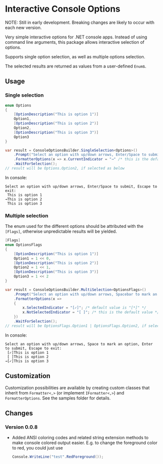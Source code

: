 ﻿# Interactive Console Options
NOTE: Still in early development. Breaking changes are likely to occur with each new version.

Very simple interactive options for .NET console apps. Instead of using command line arguments, this package allows interactive selection of options.

Supports single option selection, as well as multiple options selection.

The selected results are returned as values from a user-defined `Enum`s.

## Usage
### Single selection
```c#
enum Options
{
    [OptionDescription("This is option 1")]
    Option1,
    [OptionDescription("This is option 2")]
    Option2,
    [OptionDescription("This is option 3")]
    Option3
}

var result = ConsoleOptionsBuilder.SingleSelection<Options>()
    .Prompt("Select an option with up/down arrows, Enter/Space to submit, Escape to exit:")
    .FormatterOptions(x => x.CurrentIndicator = "→" /* this is the default value */)
    .WaitForSelection();
// result will be Options.Option2, if selected as below
```

In console:
```
Select an option with up/down arrows, Enter/Space to submit, Escape to exit:
 This is option 1
→This is option 2
 This is option 3
```

### Multiple selection
The enum used for the different options should be attributed with the `[Flags]`, otherwise unpredictable results will be yielded.
```c#
[Flags]
enum OptionsFlags
{
    [OptionDescription("This is option 1")]
    Option1 = 1 << 0,
    [OptionDescription("This is option 2")]
    Option2 = 1 << 1,
    [OptionDescription("This is option 3")]
    Option3 = 1 << 2
}

var result = ConsoleOptionsBuilder.MultiSelection<OptionsFlags>()
    .Prompt("Select an option with up/down arrows, Spacebar to mark an option, Enter to submit, Escape to exit:")
    .FormatterOptions(x =>
    {
        x.SelectedIndicator = "[✓]"; /* default value is "[*]" */
        x.NotSelectedIndicator = "[ ]"; /* this is the default value */
    })
    .WaitForSelection();
// result will be OptionsFlags.Option1 | OptionsFlags.Option2, if selected as below
```

In console:
```
Select an option with up/down arrows, Space to mark an option, Enter to submit, Escape to exit:
 [✓]This is option 1
 [ ]This is option 2
→[✓]This is option 3
```

## Customization
Customization possibilities are available by creating custom classes that inherit from `Formatter<,>` (or implement `IFormatter<,>`) and `FormatterOptions`.
See the samples folder for details.

## Changes

### Version 0.0.8
 - Added ANSI coloring codes and related string extension methods to make console colored output easier.
   E.g. to change the foreground color to red, you could just use
   ```c#
   Console.WriteLine("test".RedForeground());
   ```
